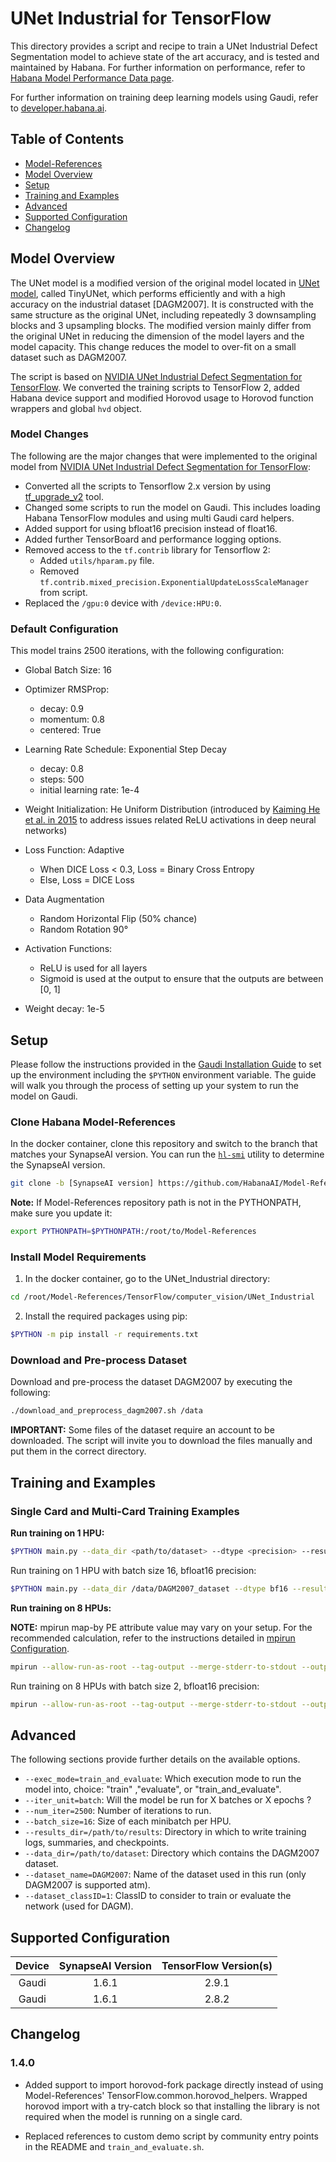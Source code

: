 # UNet Industrial for TensorFlow

This directory provides a script and recipe to train a UNet Industrial Defect Segmentation model to achieve state of the art accuracy, and is tested and maintained by Habana.
For further information on performance, refer to [Habana Model Performance Data page](https://developer.habana.ai/resources/habana-training-models/#performance).

For further information on training deep learning models using Gaudi, refer to [developer.habana.ai](https://developer.habana.ai/resources/).


## Table of Contents

* [Model-References](../../../README.md)
* [Model Overview](#model-overview)
* [Setup](#setup)
* [Training and Examples](#training-and-examples)
* [Advanced](#advanced)
* [Supported Configuration](#supported-configuration)
* [Changelog](#changelog)

## Model Overview

The UNet model is a modified version of the original model located in [UNet model](https://arxiv.org/abs/1505.04597), called TinyUNet, which performs efficiently and with a high accuracy on the industrial dataset [DAGM2007].
It is constructed with the same structure as the original UNet, including repeatedly 3 downsampling blocks and 3 upsampling blocks.
The modified version mainly differ from the original UNet in reducing the dimension of the model layers and the model capacity. This change reduces the model to over-fit on a small dataset such as DAGM2007.

The script is based on [NVIDIA UNet Industrial Defect Segmentation for TensorFlow](https://github.com/NVIDIA/DeepLearningExamples/tree/abe062867f8904d6ef37966d79c754b7d1be9dca/TensorFlow/Segmentation/UNet_Industrial).
We converted the training scripts to TensorFlow 2, added Habana device support and modified Horovod usage to Horovod function wrappers and global `hvd` object.

### Model Changes

The following are the major changes that were implemented to the original model from [NVIDIA UNet Industrial Defect Segmentation for TensorFlow](https://github.com/NVIDIA/DeepLearningExamples/tree/master/TensorFlow/Segmentation/UNet_Industrial):

* Converted all the scripts to Tensorflow 2.x version by using [tf_upgrade_v2](https://www.tensorflow.org/guide/upgrade?hl=en) tool.
* Changed some scripts to run the model on Gaudi. This includes loading Habana TensorFlow modules and using multi Gaudi card helpers.
* Added support for using bfloat16 precision instead of float16.
* Added further TensorBoard and performance logging options.
* Removed access to the ``tf.contrib`` library for Tensorflow 2:
    * Added ``utils/hparam.py`` file.
    * Removed ``tf.contrib.mixed_precision.ExponentialUpdateLossScaleManager`` from script.
* Replaced the ``/gpu:0`` device with ``/device:HPU:0``.

### Default Configuration

This model trains 2500 iterations, with the following configuration:

* Global Batch Size: 16

* Optimizer RMSProp:
    * decay: 0.9
    * momentum: 0.8
    * centered: True

* Learning Rate Schedule: Exponential Step Decay
    * decay: 0.8
    * steps: 500
    * initial learning rate: 1e-4

* Weight Initialization: He Uniform Distribution (introduced by [Kaiming He et al. in 2015](https://arxiv.org/abs/1502.01852) to address issues related ReLU activations in deep neural networks)

* Loss Function: Adaptive
    * When DICE Loss < 0.3, Loss = Binary Cross Entropy
    * Else, Loss = DICE Loss

* Data Augmentation
    * Random Horizontal Flip (50% chance)
    * Random Rotation 90°

* Activation Functions:
    * ReLU is used for all layers
    * Sigmoid is used at the output to ensure that the outputs are between [0, 1]

* Weight decay: 1e-5


## Setup

Please follow the instructions provided in the [Gaudi Installation Guide](https://docs.habana.ai/en/latest/Installation_Guide/GAUDI_Installation_Guide.html) to set up the
environment including the `$PYTHON` environment variable.
The guide will walk you through the process of setting up your system to run the model on Gaudi.

### Clone Habana Model-References

In the docker container, clone this repository and switch to the branch that matches your SynapseAI version. You can run the [`hl-smi`](https://docs.habana.ai/en/latest/Management_and_Monitoring/System_Management_Tools_Guide/System_Management_Tools.html#hl-smi-utility-options) utility to determine the SynapseAI version.

```bash
git clone -b [SynapseAI version] https://github.com/HabanaAI/Model-References /root/Model-References
```

**Note:** If Model-References repository path is not in the PYTHONPATH, make sure you update it:
```bash
export PYTHONPATH=$PYTHONPATH:/root/to/Model-References
```

### Install Model Requirements

1. In the docker container, go to the UNet_Industrial directory:

```bash
cd /root/Model-References/TensorFlow/computer_vision/UNet_Industrial
```

2. Install the required packages using pip:

```bash
$PYTHON -m pip install -r requirements.txt
```

### Download and Pre-process Dataset

Download and pre-process the dataset DAGM2007 by executing the following:

```bash
./download_and_preprocess_dagm2007.sh /data
```

**IMPORTANT:** Some files of the dataset require an account to be downloaded. The script will invite you to download the files manually and put them in the correct directory.


## Training and Examples

### Single Card and Multi-Card Training Examples

**Run training on 1 HPU:**

```bash
$PYTHON main.py --data_dir <path/to/dataset> --dtype <precision> --results_dir <path/to/result_dir> --dataset_classID <dataset_classID> --exec_mode train_and_evaluate
```

Run training on 1 HPU with batch size 16, bfloat16 precision:
```bash
$PYTHON main.py --data_dir /data/DAGM2007_dataset --dtype bf16 --results_dir /tmp/unet_industrial --dataset_classID 1 --exec_mode train_and_evaluate
```

**Run training on 8 HPUs:**

**NOTE:** mpirun map-by PE attribute value may vary on your setup. For the recommended calculation, refer to the instructions detailed in [mpirun Configuration](https://docs.habana.ai/en/latest/TensorFlow/Tensorflow_Scaling_Guide/Horovod_Scaling/index.html#mpirun-configuration).

```bash
mpirun --allow-run-as-root --tag-output --merge-stderr-to-stdout --output-filename /root/tmp/unet_industrial_log --bind-to core --map-by socket:PE=4 -np 8 $PYTHON main.py --data_dir <path/to/dataset> --dtype <precision> --results_dir <path/to/result_dir> --dataset_classID <dataset_classID> --num_workers_per_hls 8 --batch_size 2 --exec_mode train_and_evaluate
```

Run training on 8 HPUs with batch size 2, bfloat16 precision:

```bash
mpirun --allow-run-as-root --tag-output --merge-stderr-to-stdout --output-filename /root/tmp/unet_industrial_log --bind-to core --map-by socket:PE=4 -np 8 $PYTHON main.py --data_dir /data/DAGM2007_dataset --dtype bf16 --results_dir /tmp/unet_industrial --dataset_classID 1 --num_workers_per_hls 8 --batch_size 2 --exec_mode train_and_evaluate
```

## Advanced

The following sections provide further details on the available options.

* `--exec_mode=train_and_evaluate`: Which execution mode to run the model into, choice: "train" ,"evaluate", or "train_and_evaluate". 
* `--iter_unit=batch`: Will the model be run for X batches or X epochs ?
* `--num_iter=2500`: Number of iterations to run.
* `--batch_size=16`: Size of each minibatch per HPU.
* `--results_dir=/path/to/results`: Directory in which to write training logs, summaries, and checkpoints.
* `--data_dir=/path/to/dataset`: Directory which contains the DAGM2007 dataset.
* `--dataset_name=DAGM2007`: Name of the dataset used in this run (only DAGM2007 is supported atm).
* `--dataset_classID=1`: ClassID to consider to train or evaluate the network (used for DAGM).

## Supported Configuration

| Device | SynapseAI Version | TensorFlow Version(s)  |
|:------:|:-----------------:|:-----:|
| Gaudi  | 1.6.1             | 2.9.1 |
| Gaudi  | 1.6.1             | 2.8.2 |

## Changelog

### 1.4.0

* Added support to import horovod-fork package directly instead of using Model-References' TensorFlow.common.horovod_helpers. Wrapped horovod import with a try-catch block so that installing the library is not required when the model is running on a single card.

* Replaced references to custom demo script by community entry points in the README and `train_and_evaluate.sh`.